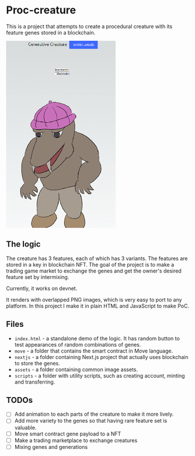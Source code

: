 # Proc-creature

This is a project that attempts to create a procedural creature with its feature genes stored in a blockchain.

![screenshot](images/screenshot.png)

## The logic

The creature has 3 features, each of which has 3 variants.
The features are stored in a key in blockchain NFT.
The goal of the project is to make a trading game market to exchange the genes and get the owner's desired feature set by intermixing.

Currently, it works on devnet.

It renders with overlapped PNG images, which is very easy to port to any platform.
In this project I make it in plain HTML and JavaScript to make PoC.


## Files

* `index.html` - a standalone demo of the logic. It has random button to test appearances of random combinations of genes.
* `move` - a folder that contains the smart contract in Move language.
* `nextjs` - a folder containing Next.js project that actually uses blockchain to store the genes.
* `assets` - a folder containing common image assets.
* `scripts` - a folder with utility scripts, such as creating account, minting and transferring.

## TODOs

* [ ] Add animation to each parts of the creature to make it more lively.
* [ ] Add more variety to the genes so that having rare feature set is valuable.
* [ ] Move smart contract gene payload to a NFT
* [ ] Make a trading marketplace to exchange creatures
* [ ] Mixing genes and generations
